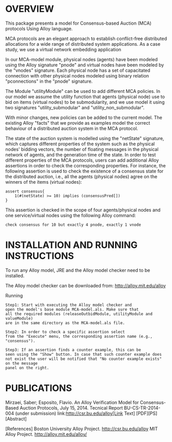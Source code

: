 OVERVIEW
==================
This package presents a model for Consensus-based Auction (MCA) protocols Using Alloy language. 

MCA protocols are an elegant approach to establish conflict-free distributed allocations for a wide range of distributed system applications. As a case study, we use a virtual network embedding application  


In our MCA-model module, physical nodes (agents) have been modeled using the Alloy signature "pnode" and virtual nodes have been modeled by the "vnodes" signature. Each physical node has a set of capacitated connection with other physical nodes modeled using binary relation "pconnections" in the "pnode" signature. 


The Module "utilityModule" can be used to add different MCA policies. In our  model we assume the utility function that agents (physical node) use to bid on items (virtual nodes) to be submodularity, and we use model it using two signatures "utility_submodular" and "utility_non_submodular". 

With minor changes, new policies can be added to the current model. The existing Alloy "facts" that we provide as examples model the correct behaviour of a distributed auction system in the MCA protocol. 


The state of the auction system is modelled using the "netState" signature, which captures different properties of the system such as the physical nodes' bidding vectors, the number of floating messages in the physical network of agents, and the generation time of the state. In order to test different properties of the MCA protocols, users can add additional Alloy assertions in order to check the corresponding properties. For instance, the following assertion is used to check the existence of a consensus state for the distributed auction, i.e., all the agents (physical nodes) agree on the winners of the items (virtual nodes):

	assert consensus{
		1(#(netState) >= 10) implies (consensusPred[])
	}

This assertion is checked in the scope of four agents/physical nodes and
one service/virtual nodes using the following Alloy command:

	check consensus for 10 but exactly 4 pnode, exactly 1 vnode


INSTALLATION AND RUNNING INSTRUCTIONS
==================

To run any Alloy model, JRE and the Alloy model checker need to be installed.

The Alloy model checker can be downloaded from: http://alloy.mit.edu/alloy

Running 

	Step1: Start with executing the Alloy model checker and 
	open the model's base module MCA-model.als. Make sure that
	all the required modules (releaseOutbidModule, utilityModule and valueModule) 
	are in the same directory as the MCA-model.als file.

	Step2: In order to check a specific assertion select
	from the "Execute" menu, the corresponding assertion name (e.g., "consensus").

	Step3: If an assertion finds a counter example, this can be
	seen using the "Show" button. In case that such counter example does
	not exist the user will be notified that "No counter example exists" on the message
	panel on the right.


PUBLICATIONS
==================
Mirzaei, Saber; Esposito, Flavio.
An Alloy Verification Model for Consensus-Based Auction Protocols,
July 15, 2014. Tecnical Report BU-CS-TR-2014-004 (under submission)
link:http://csr.bu.edu/alloy[Link Text]
[PDF][PS][Abstract]

[References]
Boston University Alloy Project. http://csr.bu.edu/alloy
MIT Alloy Project. http://alloy.mit.edu/alloy/
